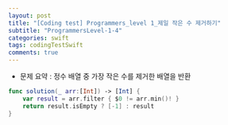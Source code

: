 ```yaml
---
layout: post
title: "[Coding test] Programmers_level 1_제일 작은 수 제거하기"
subtitle: "ProgrammersLevel-1-4"
categories: swift
tags: codingTestSwift
comments: true
---
```


* 문제 요약 : 정수 배열 중 가장 작은 수를 제거한 배열을 반환

```swift
func solution(_ arr:[Int]) -> [Int] {
    var result = arr.filter { $0 != arr.min()! }
    return result.isEmpty ? [-1] : result
}
```